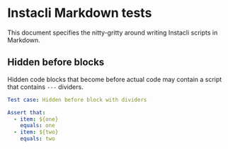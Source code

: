 # Instacli Markdown tests

This document specifies the nitty-gritty around writing Instacli scripts in Markdown.

## Hidden before blocks

Hidden code blocks that become before actual code may contain a script that contains `---` dividers.

<!-- yaml instacli before
${one}: one
---
${two}: two
--->

```yaml instacli
Test case: Hidden before block with dividers

Assert that:
  - item: ${one}
    equals: one
  - item: ${two}
    equals: two
```
